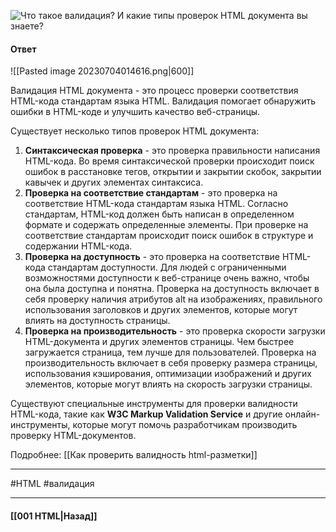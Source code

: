 ![Что такое валидация? И какие типы проверок HTML документа вы знаете?](https://youtu.be/G7hLwudGWL4?t=39)

#### Ответ

![[Pasted image 20230704014616.png|600]]

Валидация HTML документа - это процесс проверки соответствия HTML-кода стандартам языка HTML. Валидация помогает обнаружить ошибки в HTML-коде и улучшить качество веб-страницы.

Существует несколько типов проверок HTML документа:

1. **Синтаксическая проверка** - это проверка правильности написания HTML-кода. Во время синтаксической проверки происходит поиск ошибок в расстановке тегов, открытии и закрытии скобок, закрытии кавычек и других элементах синтаксиса.
2. **Проверка на соответствие стандартам** - это проверка на соответствие HTML-кода стандартам языка HTML. Согласно стандартам, HTML-код должен быть написан в определенном формате и содержать определенные элементы. При проверке на соответствие стандартам происходит поиск ошибок в структуре и содержании HTML-кода.
3. **Проверка на доступность** - это проверка на соответствие HTML-кода стандартам доступности. Для людей с ограниченными возможностями доступности к веб-странице очень важно, чтобы она была доступна и понятна. Проверка на доступность включает в себя проверку наличия атрибутов alt на изображениях, правильного использования заголовков и других элементов, которые могут влиять на доступность страницы.
4. **Проверка на производительность** - это проверка скорости загрузки HTML-документа и других элементов страницы. Чем быстрее загружается страница, тем лучше для пользователей. Проверка на производительность включает в себя проверку размера страницы, использования кэширования, оптимизации изображений и других элементов, которые могут влиять на скорость загрузки страницы.

Существуют специальные инструменты для проверки валидности HTML-кода, такие как **W3C Markup Validation Service** и другие онлайн-инструменты, которые могут помочь разработчикам производить проверку HTML-документов.

Подробнее: [[Как проверить валидность html-разметки]]

___
#HTML #валидация 

___

#### [[001 HTML|Назад]]